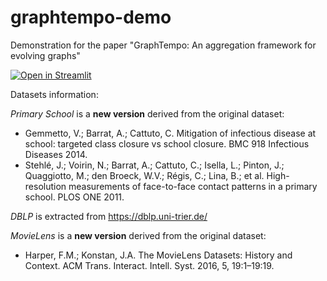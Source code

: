 # graphtempo-demo
Demonstration for the paper "GraphTempo: An aggregation framework for evolving graphs"

[![Open in Streamlit](https://static.streamlit.io/badges/streamlit_badge_black_white.svg)](https://etsoukanara-graphtempo-demo-main-ul7qp1.streamlitapp.com/)


Datasets information:

_Primary School_ is a **new version** derived from the original dataset:
- Gemmetto, V.; Barrat, A.; Cattuto, C. Mitigation of infectious disease at school: targeted class closure vs school closure. BMC 918 Infectious Diseases 2014.
- Stehlé, J.; Voirin, N.; Barrat, A.; Cattuto, C.; Isella, L.; Pinton, J.; Quaggiotto, M.; den Broeck, W.V.; Régis, C.; Lina, B.; et al. High-resolution measurements of face-to-face contact patterns in a primary school. PLOS ONE 2011.

_DBLP_ is extracted from https://dblp.uni-trier.de/

_MovieLens_ is a **new version** derived from the original dataset:
- Harper, F.M.; Konstan, J.A. The MovieLens Datasets: History and Context. ACM Trans. Interact. Intell. Syst. 2016, 5, 19:1–19:19.
